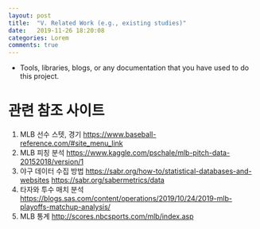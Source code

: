 ```yaml
---
layout: post
title:  "V. Related Work (e.g., existing studies)"
date:   2019-11-26 18:20:08
categories: Lorem
comments: true
---
```

- Tools, libraries, blogs, or any documentation that you have used to do this project.

# 관련 참조 사이트 
1. MLB 선수 스텟, 경기
https://www.baseball-reference.com/#site_menu_link
2. MLB 피칭 분석
https://www.kaggle.com/pschale/mlb-pitch-data-20152018/version/1
3. 야구 데이터 수집 방법
https://sabr.org/how-to/statistical-databases-and-websites
https://sabr.org/sabermetrics/data
4. 타자와 투수 매치 분석
https://blogs.sas.com/content/operations/2019/10/24/2019-mlb-playoffs-matchup-analysis/
5. MLB 통계
http://scores.nbcsports.com/mlb/index.asp

